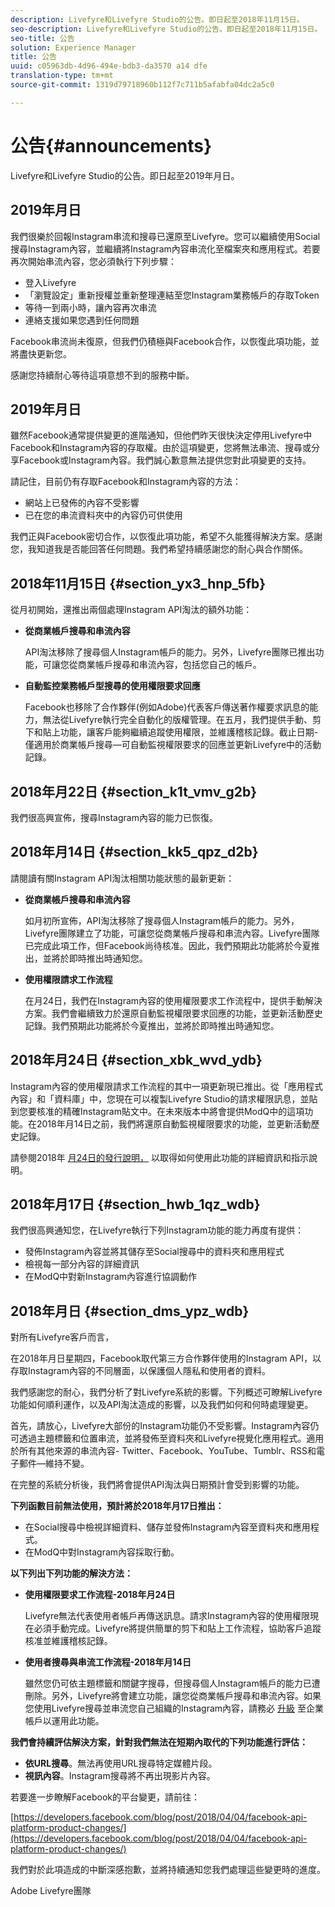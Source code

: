 ```yaml
---
description: Livefyre和Livefyre Studio的公告。即日起至2018年11月15日。
seo-description: Livefyre和Livefyre Studio的公告。即日起至2018年11月15日。
seo-title: 公告
solution: Experience Manager
title: 公告
uuid: c05963db-4d96-494e-bdb3-da3570 a14 dfe
translation-type: tm+mt
source-git-commit: 1319d79718960b112f7c711b5afabfa04dc2a5c0

---
```



# 公告{#announcements}

Livefyre和Livefyre Studio的公告。即日起至2019年月日。

## 2019年月日

我們很樂於回報Instagram串流和搜尋已還原至Livefyre。您可以繼續使用Social搜尋Instagram內容，並繼續將Instagram內容串流化至檔案夾和應用程式。若要再次開始串流內容，您必須執行下列步驟：
* 登入Livefyre
* 「瀏覽設定」重新授權並重新整理連結至您Instagram業務帳戶的存取Token
* 等待一到兩小時，讓內容再次串流
* 連絡支援如果您遇到任何問題

Facebook串流尚未復原，但我們仍積極與Facebook合作，以恢復此項功能，並將盡快更新您。

感謝您持續耐心等待這項意想不到的服務中斷。

## 2019年月日

雖然Facebook通常提供變更的進階通知，但他們昨天很快決定停用Livefyre中Facebook和Instagram內容的存取權。由於這項變更，您將無法串流、搜尋或分享Facebook或Instagram內容。我們誠心歉意無法提供您對此項變更的支持。

請記住，目前仍有存取Facebook和Instagram內容的方法：

* 網站上已發佈的內容不受影響
* 已在您的串流資料夾中的內容仍可供使用

我們正與Facebook密切合作，以恢復此項功能，希望不久能獲得解決方案。感謝您，我知道我是否能回答任何問題。我們希望持續感謝您的耐心與合作關係。



## 2018年11月15日 {#section_yx3_hnp_5fb}

從月初開始，還推出兩個處理Instagram API淘汰的額外功能：

* **從商業帳戶搜尋和串流內容**

   API淘汰移除了搜尋個人Instagram帳戶的能力。另外，Livefyre團隊已推出功能，可讓您從商業帳戶搜尋和串流內容，包括您自己的帳戶。

* **自動監控業務帳戶型搜尋的使用權限要求回應**

   Facebook也移除了合作夥伴(例如Adobe)代表客戶傳送著作權要求訊息的能力，無法從Livefyre執行完全自動化的版權管理。在五月，我們提供手動、剪下和貼上功能，讓客戶能夠繼續追蹤使用權限，並維護稽核記錄。截止日期-僅適用於商業帳戶搜尋—可自動監視權限要求的回應並更新Livefyre中的活動記錄。

## 2018年月22日 {#section_k1t_vmv_g2b}

我們很高興宣佈，搜尋Instagram內容的能力已恢復。

## 2018年月14日 {#section_kk5_qpz_d2b}

請閱讀有關Instagram API淘汰相關功能狀態的最新更新：

* **從商業帳戶搜尋和串流內容**

   如月初所宣佈，API淘汰移除了搜尋個人Instagram帳戶的能力。另外，Livefyre團隊建立了功能，可讓您從商業帳戶搜尋和串流內容。Livefyre團隊已完成此項工作，但Facebook尚待核准。因此，我們預期此功能將於今夏推出，並將於即時推出時通知您。

* **使用權限請求工作流程**

   在月24日，我們在Instagram內容的使用權限要求工作流程中，提供手動解決方案。我們會繼續致力於還原自動監視權限要求回應的功能，並更新活動歷史記錄。我們預期此功能將於今夏推出，並將於即時推出時通知您。

## 2018年月24日 {#section_xbk_wvd_ydb}

Instagram內容的使用權限請求工作流程的其中一項更新現已推出。從「應用程式內容」和「資料庫」中，您現在可以複製Livefyre Studio的請求權限訊息，並貼到您要核准的精確Instagram貼文中。在未來版本中將會提供ModQ中的這項功能。在2018年月14日之前，我們將還原自動監視權限要求的功能，並更新活動歷史記錄。

請參閱2018年 [月24日的發行說明，](/help/using/c-rn/previous-rns/rn2018/c-rn-2018-may-24.md#c_rn) 以取得如何使用此功能的詳細資訊和指示說明。

## 2018年月17日 {#section_hwb_1qz_wdb}

我們很高興通知您，在Livefyre執行下列Instagram功能的能力再度有提供：

* 發佈Instagram內容並將其儲存至Social搜尋中的資料夾和應用程式
* 檢視每一部分內容的詳細資訊
* 在ModQ中對新Instagram內容進行協調動作

## 2018年月日 {#section_dms_ypz_wdb}

對所有Livefyre客戶而言，

在2018年月日星期四，Facebook取代第三方合作夥伴使用的Instagram API，以存取Instagram內容的不同層面，以保護個人隱私和使用者的資料。

我們感謝您的耐心，我們分析了對Livefyre系統的影響。下列概述可瞭解Livefyre功能如何順利運作，以及API淘汰造成的影響，以及我們如何和何時處理變更。

首先，請放心，Livefyre大部份的Instagram功能仍不受影響。Instagram內容仍可透過主題標籤和位置串流，並將發佈至資料夾和Livefyre視覺化應用程式。適用於所有其他來源的串流內容- Twitter、Facebook、YouTube、Tumblr、RSS和電子郵件—維持不變。

在完整的系統分析後，我們將會提供API淘汰與日期預計會受到影響的功能。

**下列函數目前無法使用，預計將於2018年月17日推出：**

* 在Social搜尋中檢視詳細資料、儲存並發佈Instagram內容至資料夾和應用程式。
* 在ModQ中對Instagram內容採取行動。

**以下列出下列功能的解決方法：**

* **使用權限要求工作流程-2018年月24日**

   Livefyre無法代表使用者帳戶再傳送訊息。請求Instagram內容的使用權限現在必須手動完成。Livefyre將提供簡單的剪下和貼上工作流程，協助客戶追蹤核准並維護稽核記錄。

* **使用者搜尋與串流工作流程-2018年月14日**

   雖然您仍可依主題標籤和關鍵字搜尋，但搜尋個人Instagram帳戶的能力已遭刪除。另外，Livefyre將會建立功能，讓您從商業帳戶搜尋和串流內容。如果您使用Livefyre搜尋並串流您自己組織的Instagram內容，請務必 [升級](https://help.instagram.com/502981923235522?helpref=search&sr=2&query=change%20personal%20account%20to%20business%20account) 至企業帳戶以運用此功能。

**我們會持續評估解決方案，針對我們無法在短期內取代的下列功能進行評估：**

* **依URL搜尋**。無法再使用URL搜尋特定媒體片段。
* **視訊內容**。Instagram搜尋將不再出現影片內容。

若要進一步瞭解Facebook的平台變更，請前往：

[https://developers.facebook.com/blog/post/2018/04/04/facebook-api-platform-product-changes/](https://developers.facebook.com/blog/post/2018/04/04/facebook-api-platform-product-changes/)

我們對於此項造成的中斷深感抱歉，並將持續通知您我們處理這些變更時的進度。

Adobe Livefyre團隊
